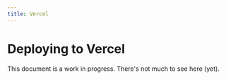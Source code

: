 ```yaml
---
title: Vercel
---
```


# Deploying to Vercel

<docs-warning>
  This document is a work in progress. There's not much to see here (yet).
</docs-warning>
